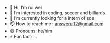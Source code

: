 - 👋 Hi, I’m rui wei
- 👀 I’m interested in coding, soccer and billiards
- 🌱 I’m currently looking for a intern of sde
- 📫 How to reach me : answerui12@gmail.com
- 😄 Pronouns: he/him
- ⚡ Fun fact: ...

<!---
ruiw1212/ruiw1212 is a ✨ special ✨ repository because its `README.md` (this file) appears on your GitHub profile.
You can click the Preview link to take a look at your changes.
--->
